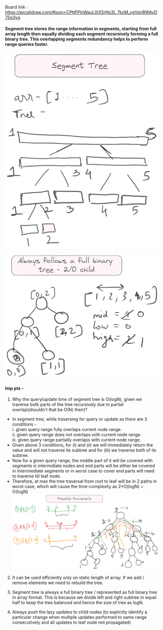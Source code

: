 Board link : https://excalidraw.com/#json=CPttFPlnWauL0iX5rNs3L,7kzM_vgVsjrBWAvD75g3yg

<H4> Segment tree stores the range information in segments, starting from full array length then equally dividing each segment recursively forming a full binary tree. This overlapping segments redundancy helps to perform range queries faster. </H2>

![alt text](image-1.png)


![alt text](image-2.png)


<H4> Imp pts - </H4> 

1. Why the query/update time of segment tree is O(logN), given we traverse both parts of the tree recursively due to partial overlap(shouldn't that be O(N) then)?
- In segment tree, while traversing for query or update as there are 3 conditions - \
    i.  given query range fully overlaps current node range. \
    ii. given query range does not overlaps with current node range. \
    iii. given query range partially overlaps with current node range.
- Given above 3 conditions, for (i) and (ii) we will immediately return the value and will not traverse its subtree and for (iii) we traverse both of its subtree.
- Now for a given query range, the middle part of it will be covered with segments in intermidiate nodes and end parts will be either be covered in intermiediate segments or in worst case to cover end parts will need to traverse till leaf node.  
- Therefore, at max the tree traversal from root to leaf will be in 2 paths in worst case, which will cause the time-complexity as 2*O(logN) ~ O(logN)
![alt text](image.png)

2. It can be used efficiently only on static length of array. If we add / remove elements we need to rebuild the tree.

3. Segment tree is always a full binary tree / represented as full binary tree in array format. This is because we divide left and right subtree in equal half to keep the tree balanced and hence the size of tree as logN.

4. Always push the lazy updates to child nodes (to explicitly identify a particular change when multiple updates performed to same range consecutively and all updates to leaf node not propagated)
